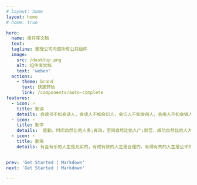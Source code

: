 ```yaml
---
# layout: home
layout: home
# home: true

hero:
  name: 组件库文档
  text: 
  tagline: 整理公司内部所有公共组件
  image:
    src: /desktop.png
    alt: 组件库文档
    text: 'weben'
  actions:
    - theme: brand
      text: 快速开始
      link: /components/auto-complete
features:
  - icon: ⚡️
    title: 勤读
    details: 会读书不如会读人，会读人不如会识人，会识人不如会用人，会用人不如会做人.
  - icon: ⚡️
    title: 勤学
    details:  能勤，时间自然比他人多;肯动，空间自然比他人广;耐苦，成功自然比他人大.
  - icon: ⚡️
    title: 勤练
    details: 有苦有乐的人生是充实的，有成有败的人生是合理的，有得有失的人生是公平的，有生有死的人生是自然的.


prev: 'Get Started | Markdown'
next: 'Get Started | Markdown'

---
```



<style>
  :root {
    --vp-home-hero-name-color: transparent;
    --vp-home-hero-name-background: -webkit-linear-gradient(120deg, #bd34fe, #41d1ff);
  }

</style>


